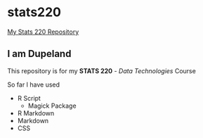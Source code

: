 # stats220

[My Stats 220 Repository](https://dupeland.github.io/stats220/)

## I am Dupeland

This repository is for my **STATS 220** - *Data Technologies* Course

So far I have used

- R Script
  - Magick Package
- R Markdown
- Markdown
- CSS


